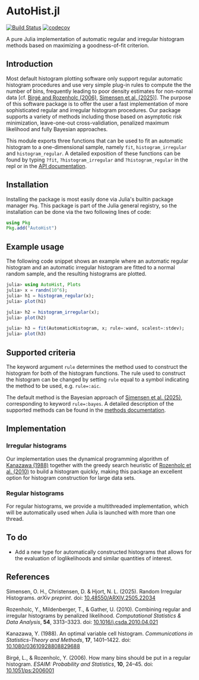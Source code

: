 # AutoHist.jl

[![Build Status](https://github.com/oskarhs/AutoHist.jl/actions/workflows/CI.yml/badge.svg?branch=main)](https://github.com/oskarhs/AutoHist.jl/actions/workflows/CI.yml?query=branch%3Amain) [![codecov](https://codecov.io/gh/oskarhs/AutoHist.jl/branch/main/graph/badge.svg)](https://codecov.io/gh/oskarhs/AutoHist.jl)


A pure Julia implementation of automatic regular and irregular histogram methods based on maximizing a goodness-of-fit criterion.

## Introduction
Most default histogram plotting software only support regular automatic histogram procedures and use very simple plug-in rules to compute the the number of bins, frequently leading to poor density estimates for non-normal data \[cf. [Birgé and Rozenholc (2006)](#birge2006bins), [Simensen et al. (2025)](#simensen2025random)\]. The purpose of this software package is to offer the user a fast implementation of more sophisticated regular and irregular histogram procedures. Our package supports a variety of methods including those based on asymptotic risk minimization, leave-one-out cross-validiation, penalized maximum likelihood and fully Bayesian approaches.

This module exports three functions that can be used to fit an automatic histogram to a one-dimensional sample, namely `fit`, `histogram_irregular` and `histogram_regular`. A detailed exposition of these functions can be found by typing `?fit`, `?histogram_irregular` and `?histogram_regular` in the repl or in the [API documentation](https://oskarhs.github.io/AutoHist.jl/stable/api/).

## Installation
Installing the package is most easily done via Julia's builtin package manager `Pkg`. This package is part of the Julia general registry, so the installation can be done via the two following lines of code:
```julia
using Pkg
Pkg.add("AutoHist")
```

## Example usage

The following code snippet shows an example where an automatic regular histogram and an automatic irregular histogram are fitted to a normal random sample, and the resulting histograms are plotted.

```julia
julia> using AutoHist, Plots
julia> x = randn(10^6);
julia> h1 = histogram_regular(x);
julia> plot(h1)

julia> h2 = histogram_irregular(x);
julia> plot(h2)

julia> h3 = fit(AutomaticHistogram, x; rule=:wand, scalest=:stdev);
julia> plot(h3)
```

## Supported criteria

The keyword argument `rule` determines the method used to construct the histogram for both of the histogram functions. The rule used to construct the histogram can be changed by setting `rule` equal to a symbol indicating the method to be used, e.g. `rule=:aic`.

The default method is the Bayesian approach of [Simensen et al. (2025)](#simensen2025random), corresponding to keyword `rule=:bayes`.
A detailed description of the supported methods can be found in the [methods documentation](https://oskarhs.github.io/AutoHist.jl/stable/methods/).

## Implementation

### Irregular histograms
Our implementation uses the dynamical programming algorithm of [Kanazawa (1988)](#kanazawa1988optimal) together with the greedy search heuristic of [Rozenholc et al. (2010)](#rozenholc2010combining) to build a histogram quickly, making this package an excellent option for histogram construction for large data sets.

### Regular histograms
For regular histograms, we provide a multithreaded implementation, which will be automatically used when Julia is launched with more than one thread.

## To do
- Add a new type for automatically constructed histograms that allows for the evaluation of loglikelihoods and similar quantities of interest.

## References
<a name="simensen2025random"></a> Simensen, O. H., Christensen, D. & Hjort, N. L. (2025). Random Irregular Histograms. _arXiv preprint_. doi: [10.48550/ARXIV.2505.22034](https://doi.org/10.48550/ARXIV.2505.22034)

<a name="rozenholc2010combining"></a> Rozenholc, Y., Mildenberger, T., & Gather, U. (2010). Combining regular and irregular histograms by penalized likelihood. _Computational Statistics & Data Analysis_, **54**, 3313–3323. doi: [10.1016/j.csda.2010.04.021](https://doi.org/10.1016/j.csda.2010.04.021)

<a name="kanazawa1988optimal"></a> Kanazawa, Y. (1988). An optimal variable cell histogram. _Communications in Statistics-Theory and Methods_, **17**, 1401–1422. doi: [10.1080/03610928808829688](https://doi.org/10.1080/03610928808829688)

<a name="birge2006bins"></a> Birgé, L., & Rozenholc, Y. (2006). How many bins should be put in a regular histogram. _ESAIM: Probability and Statistics_, **10**, 24–45. doi: [10.1051/ps:2006001](https://doi.org/10.1051/ps:2006001)